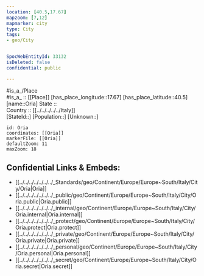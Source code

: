 ```yaml
---
location: [40.5,17.67] 
mapzoom: [7,12] 
mapmarker: city 
type: City
tags:
- geo/City


SpocWebEntityId: 33132
isDeleted: false
confidential: public

---
```

#is_a_/Place  
#is_a_ :: [[Place]] 
[has_place_longitude::17.67] 
[has_place_latitude::40.5] 
[name::Oria] 
State ::  
Country :: [[../../../../../Italy]]  
[StateId::] 
[Population::] 
[Unknown::] 


```leaflet
id: Oria
coordinates: [[Oria]] 
markerFile: [[Oria]] 
defaultZoom: 11 
maxZoom: 18
```


## Confidential Links & Embeds: 
- [[../../../../../../../_Standards/geo/Continent/Europe/Europe~South/Italy/City/Oria|Oria]] 
- [[../../../../../../../_public/geo/Continent/Europe/Europe~South/Italy/City/Oria.public|Oria.public]] 
- [[../../../../../../../_internal/geo/Continent/Europe/Europe~South/Italy/City/Oria.internal|Oria.internal]] 
- [[../../../../../../../_protect/geo/Continent/Europe/Europe~South/Italy/City/Oria.protect|Oria.protect]] 
- [[../../../../../../../_private/geo/Continent/Europe/Europe~South/Italy/City/Oria.private|Oria.private]] 
- [[../../../../../../../_personal/geo/Continent/Europe/Europe~South/Italy/City/Oria.personal|Oria.personal]] 
- [[../../../../../../../_secret/geo/Continent/Europe/Europe~South/Italy/City/Oria.secret|Oria.secret]] 
